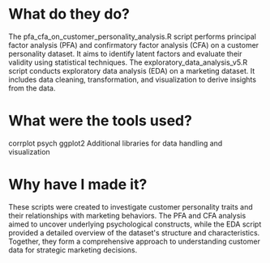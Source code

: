 # What do they do?

The pfa_cfa_on_customer_personality_analysis.R script performs principal factor analysis (PFA) and confirmatory factor analysis (CFA) on a customer personality dataset. It aims to identify latent factors and evaluate their validity using statistical techniques.
The exploratory_data_analysis_v5.R script conducts exploratory data analysis (EDA) on a marketing dataset. It includes data cleaning, transformation, and visualization to derive insights from the data.

# What were the tools used?

corrplot
psych
ggplot2
Additional libraries for data handling and visualization

# Why have I made it?

These scripts were created to investigate customer personality traits and their relationships with marketing behaviors. The PFA and CFA analysis aimed to uncover underlying psychological constructs, while the EDA script provided a detailed overview of the dataset's structure and characteristics. Together, they form a comprehensive approach to understanding customer data for strategic marketing decisions.
